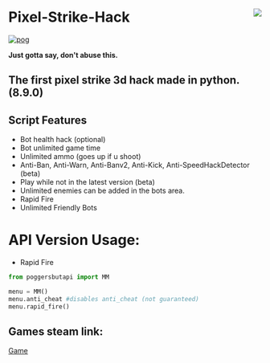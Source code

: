 # Pixel-Strike-Hack <img align="right" src="https://cdn.discordapp.com/avatars/523597014030876672/a_aa5bf5e92da22690475f566a2f555d6a.gif"/>
[![pog](https://img.shields.io/badge/main-script-brightgreen)](https://github.com/poggersbutnot/Pixel-Strike-Hack/blob/main/hack/poggersbutnot.py)

**Just gotta say, don't abuse this.**

## The first pixel strike 3d hack made in python. (8.9.0)

## Script Features
- Bot health hack (optional)
- Bot unlimited game time
- Unlimited ammo (goes up if u shoot)
- Anti-Ban, Anti-Warn, Anti-Banv2, Anti-Kick, Anti-SpeedHackDetector (beta)
- Play while not in the latest version (beta)
- Unlimited enemies can be added in the bots area.
- Rapid Fire
- Unlimited Friendly Bots

# API Version Usage:
- Rapid Fire
```python
from poggersbutapi import MM

menu = MM()
menu.anti_cheat #disables anti_cheat (not guaranteed)
menu.rapid_fire()
```


## Games steam link:
[Game](https://store.steampowered.com/app/915320/Pixel_Strike_3D/)

